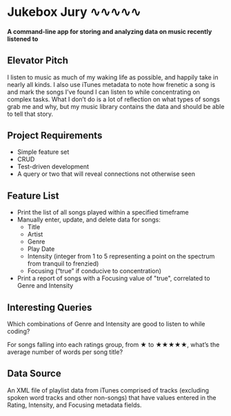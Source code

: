 # Jukebox Jury ∿∿∿∿∿

#### A command-line app for storing and analyzing data on music recently listened to

## Elevator Pitch

I listen to music as much of my waking life as possible, and happily take in nearly all kinds. I also use iTunes metadata to note how frenetic a song is and mark the songs I’ve found I can listen to while concentrating on complex tasks. What I don’t do is a lot of reflection on what types of songs grab me and why, but my music library contains the data and should be able to tell that story.

## Project Requirements

  * Simple feature set
  * CRUD
  * Test-driven development
  * A query or two that will reveal connections not otherwise seen
	
## Feature List

  * Print the list of all songs played within a specified timeframe
  * Manually enter, update, and delete data for songs:
    * Title
    * Artist
    * Genre
    * Play Date
    * Intensity (integer from 1 to 5 representing a point on the spectrum from tranquil to frenzied)
    * Focusing (“true” if conducive to concentration)
  * Print a report of songs with a Focusing value of "true", correlated to Genre and Intensity
	
## Interesting Queries

Which combinations of Genre and Intensity are good to listen to while coding?

For songs falling into each ratings group, from ★ to ★★★★★, what’s the average number of words per song title?

## Data Source

An XML file of playlist data from iTunes comprised of tracks (excluding spoken word tracks and other non-songs) that have values entered in the Rating, Intensity, and Focusing metadata fields.
